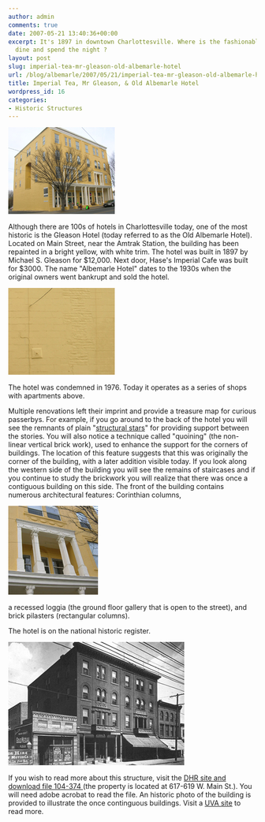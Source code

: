 ```yaml
---
author: admin
comments: true
date: 2007-05-21 13:40:36+00:00
excerpt: It's 1897 in downtown Charlottesville. Where is the fashionable place to
  dine and spend the night ?
layout: post
slug: imperial-tea-mr-gleason-old-albemarle-hotel
url: /blog/albemarle/2007/05/21/imperial-tea-mr-gleason-old-albemarle-hotel/
title: Imperial Tea, Mr Gleason, & Old Albemarle Hotel
wordpress_id: 16
categories:
- Historic Structures
---
```




![Gleason Hotel / Old Albemarle Hotel](/wp-content/uploads/2007/05/gleason1.jpg)

Although there are 100s of hotels in Charlottesville today, one of the most historic is the Gleason Hotel (today referred to as the Old Albemarle Hotel). Located on Main Street, near the Amtrak Station, the building has been repainted in a bright yellow, with white trim. The hotel was built in 1897 by Michael S. Gleason for $12,000. Next door, Hase's Imperial Cafe was built for $3000. The name "Albemarle Hotel" dates to the 1930s when the original owners went bankrupt and sold the hotel. 

![Rear of the Gleason Hotel / Old Albemarle Hotel](/wp-content/uploads/2007/05/gleason2.jpg)

The hotel was condemned in 1976. Today it operates as a series of shops with apartments above.

Multiple renovations left their imprint and provide a treasure map for curious passerbys. For example, if you go around to the back of the hotel you will see the remnants of plain "[structural stars](http://www.locohistory.org/blog/2007/02/18/structural-stars/)" for providing support between the stories. You will also notice a technique called "quoining" (the non-linear vertical brick work), used to enhance the support for the corners of buildings. The location of this feature suggests that this was originally the corner of the building, with a later addition visible today. If you look along the western side of the building you will see the remains of staircases and if you continue to study the brickwork you will realize that there was once a contiguous building on this side. The front of the building contains numerous architectural features: Corinthian columns,

![Victorian Elements on the front of the Hotel](/wp-content/uploads/2007/05/gleason3.jpg)

a recessed loggia (the ground floor gallery that is open to the street), and brick pilasters (rectangular columns).

The hotel is on the national historic register. 

![Historic Photograph of the Hotel Gleason](/wp-content/uploads/2007/05/gleason5.jpg)

If you wish to read more about this structure, visit the [DHR site and download  file 104-374 ](http://www.dhr.virginia.gov/registers/Cities/Charlottesville/HotelGleasonCharlottesvilleMRA_HD_textlist.htm)(the property is located at 617-619 W. Main St.). You will need adobe acrobat to read the file. An historic photo of the building is provided to illustrate the once continguous buildings. Visit a [UVA site](http://cti.itc.virginia.edu/~aas405b/gleason.html) to read more.
